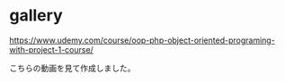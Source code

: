 # gallery
https://www.udemy.com/course/oop-php-object-oriented-programing-with-project-1-course/

こちらの動画を見て作成しました。
